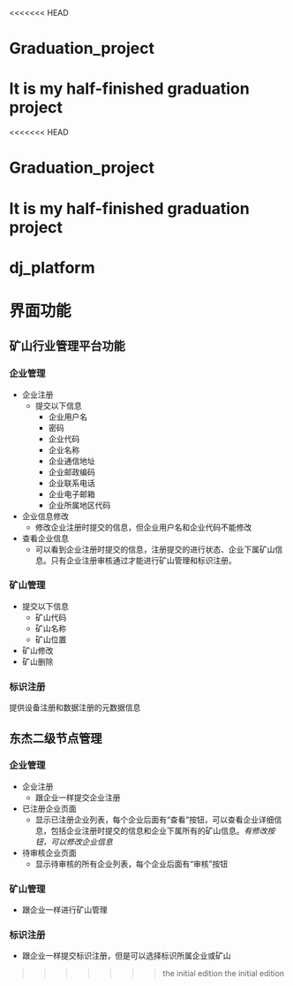 <<<<<<< HEAD
# Graduation_project
It is my half-finished graduation project
=======
<<<<<<< HEAD
# Graduation_project
It is my half-finished graduation project
=======
# dj_platform

# 界面功能

## 矿山行业管理平台功能

### 企业管理
* 企业注册
  * 提交以下信息
    * 企业用户名
    * 密码
    * 企业代码
    * 企业名称
    * 企业通信地址
    * 企业邮政编码
    * 企业联系电话
    * 企业电子邮箱
    * 企业所属地区代码
* 企业信息修改
  * 修改企业注册时提交的信息，但企业用户名和企业代码不能修改
* 查看企业信息
  * 可以看到企业注册时提交的信息，注册提交的进行状态、企业下属矿山信息。只有企业注册审核通过才能进行矿山管理和标识注册。

### 矿山管理
  * 提交以下信息
    * 矿山代码
    * 矿山名称
    * 矿山位置
  * 矿山修改
  * 矿山删除
  
### 标识注册

提供设备注册和数据注册的元数据信息

## 东杰二级节点管理

### 企业管理
* 企业注册
  * 跟企业一样提交企业注册
* 已注册企业页面
  * 显示已注册企业列表，每个企业后面有“查看”按钮，可以查看企业详细信息，包括企业注册时提交的信息和企业下属所有的矿山信息。*有修改按钮，可以修改企业信息*
* 待审核企业页面
  * 显示待审核的所有企业列表，每个企业后面有“审核”按钮

### 矿山管理
* 跟企业一样进行矿山管理

### 标识注册
* 跟企业一样提交标识注册，但是可以选择标识所属企业或矿山

>>>>>>> the initial edition
>>>>>>> the initial edition
